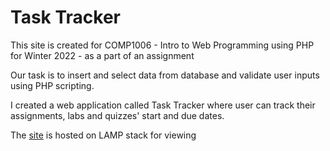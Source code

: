 <h1>Task Tracker</h1>
<p>This site is created for COMP1006 - Intro to Web Programming using PHP for Winter 2022 - as a part of an assignment</p>
<p>Our task is to insert and select data from database and validate user inputs using PHP scripting.</p>
<p>I created a web application called Task Tracker where user can track their assignments, labs and quizzes' start and due dates.</p>
<p>The <a href="https://lamp.computerstudi.es/~Karen200266472/comp1006-php/tasktracker/">site</a> is hosted on LAMP stack for viewing</p>